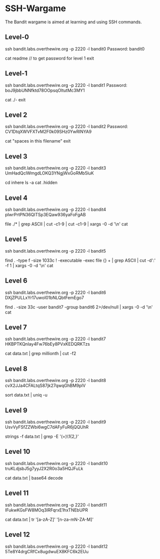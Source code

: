 # SSH-Wargame
The Bandit wargame is aimed at learning and using SSH commands.

## Level-0
ssh bandit.labs.overthewire.org -p 2220 -l bandit0
Password: bandit0

cat readme // to get password for level 1
exit

## Level-1
ssh bandit.labs.overthewire.org -p 2220 -l bandit1
Password: boJ9jbbUNNfktd78OOpsqOltutMc3MY1

cat ./-
exit

## Level 2
ssh bandit.labs.overthewire.org -p 2220 -l bandit2
Password: CV1DtqXWVFXTvM2F0k09SHz0YwRINYA9

cat "spaces in this filename"
exit

## Level 3
ssh bandit.labs.overthewire.org -p 2220 -l bandit3
UmHadQclWmgdLOKQ3YNgjWxGoRMb5luK

cd inhere
ls -a
cat .hidden

## Level 4
ssh bandit.labs.overthewire.org -p 2220 -l bandit4
pIwrPrtPN36QITSp3EQaw936yaFoFgAB

file ./* | grep ASCII | cut -c1-9 | cut -c1-9 | xargs -0 -d '\n' cat

## Level 5
ssh bandit.labs.overthewire.org -p 2220 -l bandit5

find . -type f -size 1033c ! -executable -exec file {} + | grep ASCII | cut -d':' -f 1 | xargs -0 -d '\n' cat

## Level 6
ssh bandit.labs.overthewire.org -p 2220 -l bandit6
DXjZPULLxYr17uwoI01bNLQbtFemEgo7

find . -size 33c -user bandit7 -group bandit6 2>/dev/null | xargs -0 -d '\n' cat

## Level 7
ssh bandit.labs.overthewire.org -p 2220 -l bandit7
HKBPTKQnIay4Fw76bEy8PVxKEDQRKTzs

cat data.txt | grep millionth | cut -f2

## Level 8
ssh bandit.labs.overthewire.org -p 2220 -l bandit8
cvX2JJa4CFALtqS87jk27qwqGhBM9plV

sort data.txt | uniq -u

## Level 9
ssh bandit.labs.overthewire.org -p 2220 -l bandit9
UsvVyFSfZZWbi6wgC7dAFyFuR6jQQUhR

 strings -f data.txt | grep -E '(=)\1{2,}'

## Level 10
ssh bandit.labs.overthewire.org -p 2220 -l bandit10
truKLdjsbJ5g7yyJ2X2R0o3a5HQJFuLk

cat data.txt | base64 decode

## Level 11
ssh bandit.labs.overthewire.org -p 2220 -l bandit11
IFukwKGsFW8MOq3IRFqrxE1hxTNEbUPR

cat data.txt | tr '[a-zA-Z]' '[n-za-mN-ZA-M]' 

## Level 12
ssh bandit.labs.overthewire.org -p 2220 -l bandit12
5Te8Y4drgCRfCx8ugdwuEX8KFC6k2EUu





















